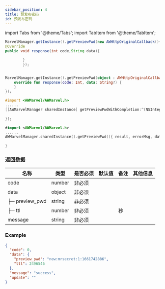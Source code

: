 ```yaml
---
sidebar_position: 4
title: 预发布密码
id: 预发布密码
---
```



import Tabs from '@theme/Tabs';
import TabItem from '@theme/TabItem';

<Tabs>
  <TabItem value="Java" label="Java" default>

```Java
MarvelManager.getInstance().getPreviewPwd(new AWHttpOriginalCallback(){
@Override
public void response(int code,String data){

        }
        });
```

  </TabItem>
  <TabItem value="Kotlin" label="Kotlin">

```Kotlin

MarvelManager.getInstance().getPreviewPwd(object : AWHttpOriginalCallback {
    override fun response(code: Int, data: String?) {
    }
});
```

  </TabItem>
  <TabItem value="Objective-C" label="Objective-C">

```Objective-C 
#import <AWMarvel/AWMarvel.h>
......
[[AWMarvelManager sharedInstance] getPreviewPwdWithCompletion:^(NSInteger result, NSString * _Nonnull errorMsg, NSDictionary * _Nullable data) {
        
}];
```

  </TabItem>
  <TabItem value="Swift" label="Swift">

```Swift
#import <AWMarvel/AWMarvel.h>
......
AWMarvelManager.sharedInstance().getPreviewPwd(){ result, errorMsg, data in
            
}
```

  </TabItem>
</Tabs>

### 返回数据

<table style={{'min-width':'1200px'}}>
<thead class="ant-table-thead">
    <tr>
        <th>名称</th>
        <th>类型</th>
        <th>是否必须</th>
        <th>默认值</th>
        <th>备注</th>
        <th>其他信息</th>
    </tr>
    </thead>
    <tbody className="ant-table-tbody">
    <tr>
        <td>code</td>
        <td><span>number</span></td>
        <td>非必须</td>
        <td></td>
        <td><span></span></td>
        <td></td>
    </tr>
    <tr>
        <td><span><span></span> data</span></td>
        <td><span>object</span></td>
        <td>非必须</td>
        <td></td>
        <td><span></span></td>
        <td></td>
    </tr>
    <tr>
        <td><span><span>├─</span> preview_pwd</span></td>
        <td><span>string</span></td>
        <td>非必须</td>
        <td></td>
        <td><span></span></td>
        <td></td>
    </tr>
    <tr>
        <td><span><span>├─</span> ttl</span></td>
        <td><span>number</span></td>
        <td>非必须</td>
        <td></td>
        <td><span>秒</span></td>
        <td></td>
    </tr>
    <tr>
        <td><span><span></span> message</span></td>
        <td><span>string</span></td>
        <td>非必须</td>
        <td></td>
        <td><span></span></td>
        <td></td>
    </tr>
    </tbody>
</table>

### Example

```Json
{
  "code": 0,
  "data": {
    "preview_pwd": "new:mrsecret:1:1661742886",
    "ttl": 2496546
  },
  "message": "success",
  "update": ""
}

```